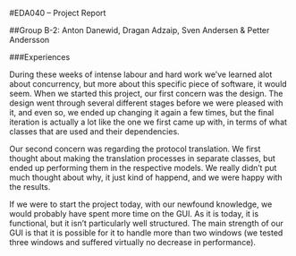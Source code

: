 #EDA040 – Project Report

##Group B-2: 
Anton Danewid,
Dragan Adzaip,
Sven Andersen
&
Petter Andersson

###Experiences

During these weeks of intense labour and hard work we’ve learned alot about concurrency, but more about this specific piece of software, it would seem. When we started this project, our first concern was the design. The design went through several different stages before we were pleased with it, and even so, we ended up changing it again a few times, but the final iteration is actually a lot like the one we first came up with, in terms of what classes that are used and their dependencies. 

Our second concern was regarding the protocol translation. We first thought about making the translation processes in separate classes, but ended up performing them in the respective models. We really didn’t put much thought about why, it just kind of happend, and we were happy with the results. 

If we were to start the project today, with our newfound knowledge, we would probably have spent more time on the GUI. As it is today, it is functional, but it isn’t particularly well structured. The main strength of our GUI is that it is possible for it to handle more than two windows (we tested three windows and suffered virtually no decrease in performance). 

